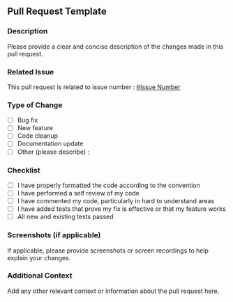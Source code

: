 ## Pull Request Template

### Description

Please provide a clear and concise description of the changes made in this pull request.

### Related Issue

This pull request is related to issue number : [#Issue Number](https://github.com/arsharaj/repo/issues/issue_number)

### Type of Change

- [ ] Bug fix
- [ ] New feature
- [ ] Code cleanup
- [ ] Documentation update
- [ ] Other (please describe) : 

### Checklist

- [ ] I have properly formatted the code according to the convention
- [ ] I have performed a self review of my code
- [ ] I have commented my code, particularly in hard to understand areas
- [ ] I have added tests that prove my fix is effective or that my feature works
- [ ] All new and existing tests passed

### Screenshots (if applicable)

If applicable, please provide screenshots or screen recordings to help explain your changes.

### Additional Context

Add any other relevant context or information about the pull request here.